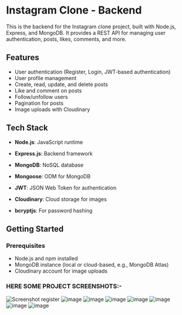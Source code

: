 # Instagram Clone - Backend

This is the backend for the Instagram clone project, built with Node.js, Express, and MongoDB. It provides a REST API for managing user authentication, posts, likes, comments, and more.

## Features

- User authentication (Register, Login, JWT-based authentication)
- User profile management
- Create, read, update, and delete posts
- Like and comment on posts
- Follow/unfollow users
- Pagination for posts
- Image uploads with Cloudinary

## Tech Stack

- **Node.js**: JavaScript runtime
- **Express.js**: Backend framework
- **MongoDB**: NoSQL database

- **Mongoose**: ODM for MongoDB
- **JWT**: JSON Web Token for authentication
- **Cloudinary**: Cloud storage for images
- **bcryptjs**: For password hashing

## Getting Started

### Prerequisites

- Node.js and npm installed
- MongoDB instance (local or cloud-based, e.g., MongoDB Atlas)
- Cloudinary account for image uploads

### HERE SOME PROJECT SCREENSHOTS:-
![Screenshot register](https://github.com/user-attachments/assets/1fd9c226-a513-4102-b980-56c98ad20648)
![image](https://github.com/user-attachments/assets/a4b55fdd-92e7-45f8-8af6-03c5c7c236db)
![image](https://github.com/user-attachments/assets/4528017e-88e9-4b4f-b3cc-bb0da183811b)
![image](https://github.com/user-attachments/assets/e72aa3f6-b147-4ee8-aece-e6873cd8229a)
![image](https://github.com/user-attachments/assets/1565a6d4-1c62-466d-a949-f539c9c66c44)
![image](https://github.com/user-attachments/assets/947111a2-804e-41a3-ba99-7330d1e71f12)
![image](https://github.com/user-attachments/assets/73254ee9-db88-49c0-9310-97a8903296ce)
![image](https://github.com/user-attachments/assets/5d8b11e4-03f9-4d89-913c-df8379247784)




